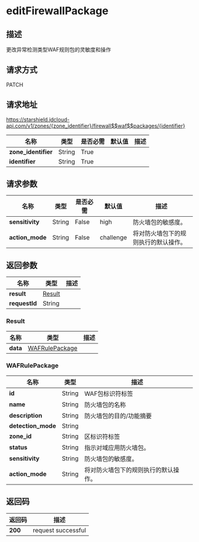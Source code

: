 # editFirewallPackage


## 描述
更改异常检测类型WAF规则包的灵敏度和操作

## 请求方式
PATCH

## 请求地址
https://starshield.jdcloud-api.com/v1/zones/{zone_identifier}/firewall$$waf$$packages/{identifier}

|名称|类型|是否必需|默认值|描述|
|---|---|---|---|---|
|**zone_identifier**|String|True| | |
|**identifier**|String|True| | |

## 请求参数
|名称|类型|是否必需|默认值|描述|
|---|---|---|---|---|
|**sensitivity**|String|False|high|防火墙包的敏感度。|
|**action_mode**|String|False|challenge|将对防火墙包下的规则执行的默认操作。|


## 返回参数
|名称|类型|描述|
|---|---|---|
|**result**|[Result](editFirewallPackage#result)| |
|**requestId**|String| |

### <div id="result">Result</div>
|名称|类型|描述|
|---|---|---|
|**data**|[WAFRulePackage](editFirewallPackage#wafrulepackage)| |
### <div id="wafrulepackage">WAFRulePackage</div>
|名称|类型|描述|
|---|---|---|
|**id**|String|WAF包标识符标签|
|**name**|String|防火墙包的名称|
|**description**|String|防火墙包的目的/功能摘要|
|**detection_mode**|String| |
|**zone_id**|String|区标识符标签|
|**status**|String|指示对域应用防火墙包。|
|**sensitivity**|String|防火墙包的敏感度。|
|**action_mode**|String|将对防火墙包下的规则执行的默认操作。|

## 返回码
|返回码|描述|
|---|---|
|**200**|request successful|
